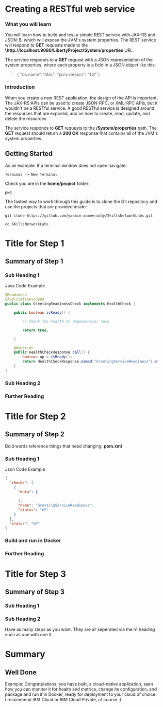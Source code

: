 # Creating a RESTful web service

### What you will learn

You will learn how to build and test a simple REST service with JAX-RS and JSON-B, which will expose
the JVM's system properties. The REST service will respond to **GET** requests made to the **\http://localhost:9080/LibertyProject/System/properties** URL.

The service responds to a **GET** request with a JSON representation of the system properties, where
each property is a field in a JSON object like this:

> {
>   "os.name":"Mac",
>   "java.version": "1.8"
> }

### Introduction

When you create a new REST application, the design of the API is important. The JAX-RS APIs can be
used to create JSON-RPC, or XML-RPC APIs, but it wouldn't be a RESTful service. A good RESTful service
is designed around the resources that are exposed, and on how to create, read, update, and delete the
resources.

The service responds to **GET** requests to the **/System/properties** path. The **GET** request should
return a **200 OK** response that contains all of the JVM's system properties.

## Getting Started

As an example:
If a terminal window does not open navigate:

`Terminal -> New Terminal`

Check you are in the **home/project** folder:

`pwd`

The fastest way to work through this guide is to clone the Git repository and use the projects that are provided inside:

`git clone https://github.com/yasmin-aumeeruddy/SkillsNetworkLabs.git`

`cd SkillsNetworkLabs`

# Title for Step 1

## Summary of Step 1

### Sub Heading 1

Java Code Example
```Java
@Readiness
@ApplicationScoped
public class GreetingReadinessCheck implements HealthCheck {

    public boolean isReady() {

        // Check the health of dependencies here

        return true;

    }

    @Override
    public HealthCheckResponse call() {
        boolean up = isReady();
        return HealthCheckResponse.named("GreetingServiceReadiness").state(up).build();
    }
}
```

### Sub Heading 2

### Further Reading


# Title for Step 2

## Summary of Step 2

Bold words reference things that need changing.
**pom.xml**

### Sub Heading 1
Json Code Example
```JSON
{
  "checks": [
    {
      "data": {
        
      },
      "name": "GreetingServiceReadiness",
      "status": "UP"
    }
  ],
  "status": "UP"
}
```

### Build and run in Docker

### Further Reading


# Title for Step 3

## Summary of Step 3

### Sub Heading 1

### Sub Heading 2
Have as many steps as you want. They are all seperated via the h1 heading such as one with one #

# Summary

## Well Done

Example:
Congratulations, you have built, a cloud-native application, seen how you can monitor it for health and metrics, change its configuration, and package and run it in Docker, ready for deployment to your cloud of choice.  I recommend IBM Cloud or IBM Cloud Private, of course ;)
